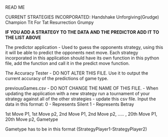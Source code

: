 READ ME

CURRENT STRATEGIES INCORPORATED:
Handshake
Unforgiving(Grudge)
Champion
Tit For Tat
Resurrection
Grumpy

**IF YOU ADD A STRATEGY TO THE DATA AND THE PREDICTOR ADD IT TO THE LIST ABOVE**




The predictor application - Used to guess the opponents strategy, using this it will be able to predict the opponents next move. Each strategy incorporated in this application should have its own function in this python file, add the function and call it in the predict move function.




The Accuracy Tester - DO NOT ALTER THIS FILE. Use it to output the current accuracy of the predictions of game type.




previousGames.csv - DO NOT CHANGE THE NAME OF THIS FILE. - When updating the application with a new strategy run a tournament of your strategy against all of the other strategies - update this csv file. Input the data in this format:
0 - Represents Silent
1 - Represents Betray

1st Move P1, 1st Move p2, 2nd Move P1, 2nd Move p2, ..... , 20th Move P1, 20th Move p2, Gametype

Gametype has to be in this format (StrategyPlayer1-StrategyPlayer2)

